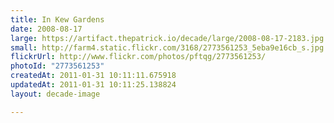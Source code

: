 ```yaml
---
title: In Kew Gardens
date: 2008-08-17
large: https://artifact.thepatrick.io/decade/large/2008-08-17-2183.jpg
small: http://farm4.static.flickr.com/3168/2773561253_5eba9e16cb_s.jpg
flickrUrl: http://www.flickr.com/photos/pftqg/2773561253/
photoId: "2773561253"
createdAt: 2011-01-31 10:11:11.675918
updatedAt: 2011-01-31 10:11:25.138824
layout: decade-image

---
```


